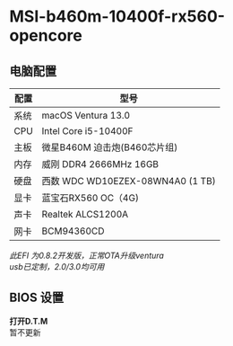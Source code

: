 # MSI-b460m-10400f-rx560-opencore 
## 电脑配置
|配置|型号|
|----|----|
|系统|macOS Ventura 13.0|
|CPU|Intel Core i5-10400F|
|主板|微星B460M 迫击炮(B460芯片组)|
|内存|威刚 DDR4 2666MHz 16GB|
|硬盘|西数 WDC WD10EZEX-08WN4A0 (1 TB)|
|显卡|蓝宝石RX560 OC（4G)|
|声卡|Realtek ALCS1200A|
|网卡|BCM94360CD|  

*此EFI 为0.8.2开发版，正常OTA升级ventura*    
*usb已定制，2.0/3.0均可用*  
## BIOS 设置  
__打开D.T.M__  
暂不更新
